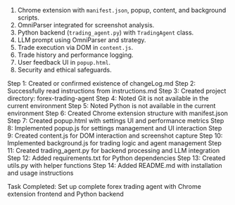1. Chrome extension with `manifest.json`, popup, content, and background scripts.
2. OmniParser integrated for screenshot analysis.
3. Python backend (`trading_agent.py`) with `TradingAgent` class.
4. LLM prompt using OmniParser and strategy.
5. Trade execution via DOM in `content.js`.
6. Trade history and performance logging.
7. User feedback UI in `popup.html`.
8. Security and ethical safeguards.

Step 1: Created or confirmed existence of changeLog.md
Step 2: Successfully read instructions from instructions.md
Step 3: Created project directory: forex-trading-agent
Step 4: Noted Git is not available in the current environment
Step 5: Noted Python is not available in the current environment
Step 6: Created Chrome extension structure with manifest.json
Step 7: Created popup.html with settings UI and performance metrics
Step 8: Implemented popup.js for settings management and UI interaction
Step 9: Created content.js for DOM interaction and screenshot capture
Step 10: Implemented background.js for trading logic and agent management
Step 11: Created trading_agent.py for backend processing and LLM integration
Step 12: Added requirements.txt for Python dependencies
Step 13: Created utils.py with helper functions
Step 14: Added README.md with installation and usage instructions

Task Completed: Set up complete forex trading agent with Chrome extension frontend and Python backend
